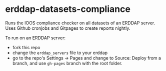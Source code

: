# erddap-datasets-compliance

Runs the IOOS compliance checker on all datasets of an ERDDAP server. Uses Github cronjobs and Gitpages to create reports nightly.

To run on an ERDDAP server:

- fork this repo
- change the `erddap_servers` file to your erddap
- go to the repo's Settings -> Pages and change to Source: Deploy from a branch, and use `gh-pages` branch with the root folder.
